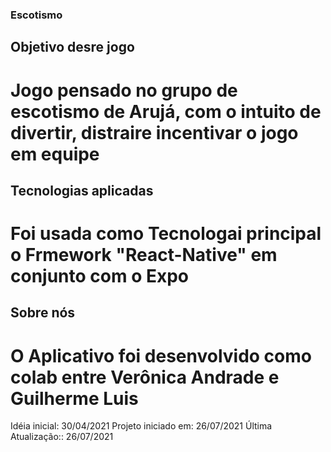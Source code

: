 
### Escotismo

## Objetivo desre jogo
# Jogo pensado no grupo de escotismo de Arujá, com o intuito de divertir, distraire incentivar o jogo em equipe

## Tecnologias aplicadas 
# Foi usada como Tecnologai principal o Frmework "React-Native" em conjunto com o Expo

## Sobre nós
# O Aplicativo foi desenvolvido como colab entre Verônica Andrade e Guilherme Luis

<p> 
Idéia inicial:  30/04/2021
Projeto iniciado em: 26/07/2021
Última Atualização:: 26/07/2021
</p>